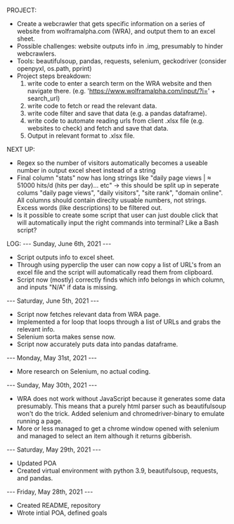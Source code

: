 PROJECT:
- Create a webcrawler that gets specific information on a series of website from wolframalpha.com (WRA), and output them to an excel sheet.
- Possible challenges: website outputs info in .img, presumably to hinder webcrawlers.
- Tools: beautifulsoup, pandas, requests, selenium, geckodriver (consider openpyxl, os.path, pprint)
- Project steps breakdown:
    1) write code to enter a search term on the WRA website and then navigate there. (e.g. 'https://www.wolframalpha.com/input/?i=' + search_url)
    2) write code to fetch or read the relevant data.
    3) write code filter and save that data (e.g. a pandas dataframe).
    4) write code to automate reading urls from client .xlsx file (e.g. websites to check) and fetch and save that data.
    5) Output in relevant format to .xlsx file.


NEXT UP:
- Regex so the number of visitors automatically becomes a useable number in output excel sheet instead of a string
- Final column "stats" now has long strings like "daily page views | ≈ 51000 hits/d (hits per day)... etc" -> this should be split up in seperate colums "daily page views", "daily visitors", "site rank", "domain online". All columns should contain direclty usuable numbers, not strings. Excess words (like descriptions) to be filtered out.
- Is it possible to create some script that user can just double click that will automatically input the right commands into terminal? Like a Bash script?


LOG:
--- Sunday, June 6th, 2021 ---
- Script outputs info to excel sheet.
- Through using pyperclip the user can now copy a list of URL's from an excel file and the script will automatically read them from clipboard.
- Script now (mostly) correctly finds which info belongs in which column, and inputs "N/A" if data is missing.

--- Saturday, June 5th, 2021 ---
- Script now fetches relevant data from WRA page.
- Implemented a for loop that loops through a list of URLs and grabs the relevant info.
- Selenium sorta makes sense now.
- Script now accurately puts data into pandas dataframe.

--- Monday, May 31st, 2021 ---
- More research on Selenium, no actual coding.

--- Sunday, May 30th, 2021 ---
- WRA does not work without JavaScript because it generates some data presumably. This means that a purely html parser such as beautifulsoup won't do the trick. Added selenium and chromedriver-binary to emulate running a page.
- More or less managed to get a chrome window opened with selenium and managed to select an item although it returns gibberish.

--- Saturday, May 29th, 2021 ---
- Updated POA
- Created virtual environment with python 3.9, beautifulsoup, requests, and pandas.

--- Friday, May 28th, 2021 ---
- Created README, repository
- Wrote intial POA, defined goals